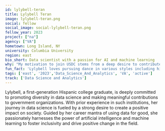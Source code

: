```yaml
---
id: lylybell-teran
title: Lylybell Teran
image: lylybell-teran.png
social: fellow
social_image: social-lylybell-teran.png
fellow_year: 2023
project: ["na"]
agency: ["VA"]
hometown: Long Island, NY
university: Columbia University
region: east
bio_short: Data scientist with a passion for AI and machine learning
why: "My motivation to join USDC stems from a deep desire to contribute to projects with real-world impact. The opportunity to be part of a collective effort that drives positive governmental change through technology, specifically for the benefit of the American public, has fueled my enthusiasm to join the Digital Corps. I am excited to collaborate with like-minded professionals and utilize my skills in data science to make a meaningful difference in society."
fun_fact: 'Lylybell loves pursuing dance in various styles including hip hop, street jazz, and jazz funk.'
tags: ['east', '2023','Data_Science_And_Analytics', 'VA', 'active']
track: ['Data Science and Analytics']
---
```


Lylybell, a first-generation Hispanic college graduate, is deeply committed to promoting diversity in data science and making meaningful contributions to government organizations. With prior experience in such institutions, her journey in data science is fueled by a strong desire to create a positive impact on society. Guided by her career mantra of using data for good, she passionately harnesses the power of artificial intelligence and machine learning to foster inclusivity and drive positive change in the field.
